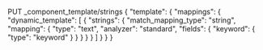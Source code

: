 


PUT _component_template/strings
{
  "template": {
    "mappings": {
      "dynamic_template": [
        {
          "strings": {
            "match_mapping_type": "string",
            "mapping": {
              "type": "text",
              "analyzer": "standard",
              "fields": {
                "keyword": {
                  "type": "keyword"
                }
              }
            }
          }
        }
      ]
    }
  }
}